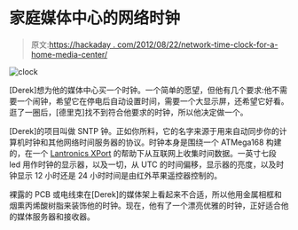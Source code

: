 # 家庭媒体中心的网络时钟

> 原文:[https://hackaday . com/2012/08/22/network-time-clock-for-a-home-media-center/](https://hackaday.com/2012/08/22/network-time-clock-for-a-home-media-center/)

![](../Images/94d8c69cbc2601587b21835d7ec9fdb4.png "clock")

[Derek]想为他的媒体中心买一个时钟。一个简单的愿望，但他有几个要求:他不需要一个闹钟，希望它在停电后自动设置时间，需要一个大显示屏，还希望它好看。逛了一圈后，[德里克]找不到符合他要求的时钟，所以他决定做一个。

[Derek]的项目叫做 SNTP 钟。正如你所料，它的名字来源于用来自动同步你的计算机时钟和其他网络时间服务器的协议。时钟本身是围绕一个 ATMega168 构建的，在一个 [Lantronics XPort](http://www.lantronix.com/device-networking/embedded-device-servers/xport.html) 的帮助下从互联网上收集时间数据。一英寸七段 led 用作时钟的显示器，以及一切，从 UTC 的时间偏移，显示器的亮度，以及时钟显示 12 小时还是 24 小时时间是由红外苹果遥控器控制的。

裸露的 PCB 或电线束在[Derek]的媒体架上看起来不合适，所以他用金属相框和烟熏丙烯酸树脂来装饰他的时钟。现在，他有了一个漂亮优雅的时钟，正好适合他的媒体服务器和接收器。